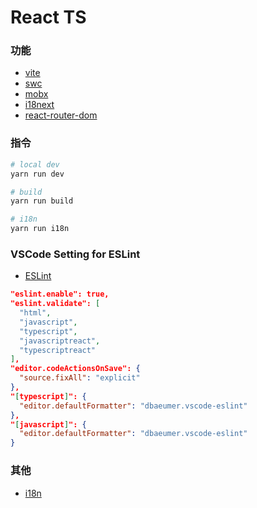 # React TS

### 功能
- [vite](https://vitejs.dev/)
- [swc](https://swc.rs/)
- [mobx](https://mobx.js.org/)
- [i18next](https://www.i18next.com/)
- [react-router-dom](https://reactrouter.com/en/main)

### 指令
```sh
# local dev
yarn run dev

# build
yarn run build

# i18n
yarn run i18n
```

### VSCode Setting for ESLint

- [ESLint](https://marketplace.visualstudio.com/items?itemName=dbaeumer.vscode-eslint)

```json
"eslint.enable": true,
"eslint.validate": [
  "html",
  "javascript",
  "typescript",
  "javascriptreact",
  "typescriptreact"
],
"editor.codeActionsOnSave": {
  "source.fixAll": "explicit"
},
"[typescript]": {
  "editor.defaultFormatter": "dbaeumer.vscode-eslint"
},
"[javascript]": {
  "editor.defaultFormatter": "dbaeumer.vscode-eslint"
}
```

### 其他

- [i18n](https://docs.google.com/spreadsheets/d/1tcJ59-gw_f9toWtMKe9MnG_hBtDHl7KpnQbKKWnIDBo)

